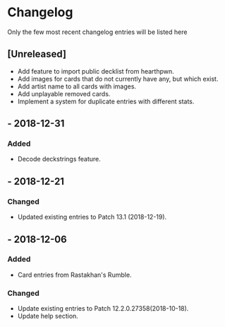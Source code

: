 # Changelog
Only the few most recent changelog entries will be listed here

## [Unreleased]
- Add feature to import public decklist from hearthpwn.
- Add images for cards that do not currently have any, but which exist.
- Add artist name to all cards with images.
- Add unplayable removed cards.
- Implement a system for duplicate entries with different stats.

## - 2018-12-31
### Added
- Decode deckstrings feature.

## - 2018-12-21
### Changed
- Updated existing entries to Patch 13.1 (2018-12-19).

## - 2018-12-06
### Added
- Card entries from Rastakhan's Rumble.

### Changed
- Update existing entries to Patch 12.2.0.27358(2018-10-18).
- Update help section.
